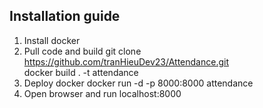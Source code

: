 ## Installation guide
1. Install docker
2. Pull code and build
git clone https://github.com/tranHieuDev23/Attendance.git  
docker build . -t attendance
3. Deploy docker
docker run -d -p 8000:8000 attendance
4. Open browser and run localhost:8000

